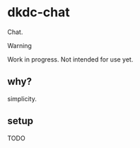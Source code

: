 # dkdc-chat

Chat.

> [!WARNING]
> Work in progress. Not intended for use yet.

## why?

simplicity.

## setup

TODO
